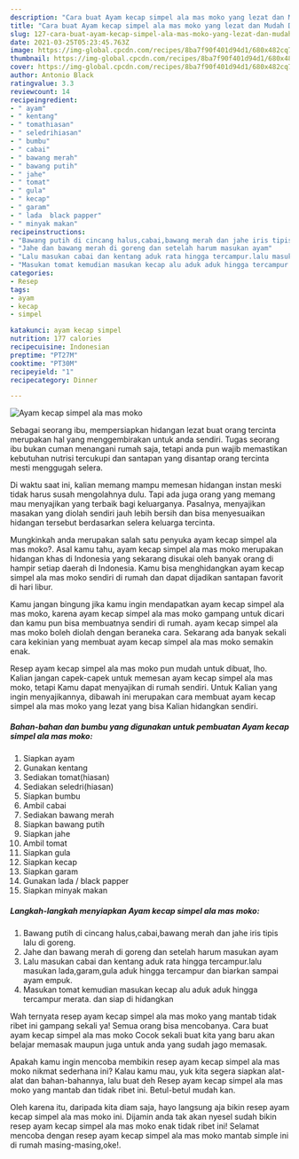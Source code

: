 ```yaml
---
description: "Cara buat Ayam kecap simpel ala mas moko yang lezat dan Mudah Dibuat"
title: "Cara buat Ayam kecap simpel ala mas moko yang lezat dan Mudah Dibuat"
slug: 127-cara-buat-ayam-kecap-simpel-ala-mas-moko-yang-lezat-dan-mudah-dibuat
date: 2021-03-25T05:23:45.763Z
image: https://img-global.cpcdn.com/recipes/8ba7f90f401d94d1/680x482cq70/ayam-kecap-simpel-ala-mas-moko-foto-resep-utama.jpg
thumbnail: https://img-global.cpcdn.com/recipes/8ba7f90f401d94d1/680x482cq70/ayam-kecap-simpel-ala-mas-moko-foto-resep-utama.jpg
cover: https://img-global.cpcdn.com/recipes/8ba7f90f401d94d1/680x482cq70/ayam-kecap-simpel-ala-mas-moko-foto-resep-utama.jpg
author: Antonio Black
ratingvalue: 3.3
reviewcount: 14
recipeingredient:
- " ayam"
- " kentang"
- " tomathiasan"
- " seledrihiasan"
- " bumbu"
- " cabai"
- " bawang merah"
- " bawang putih"
- " jahe"
- " tomat"
- " gula"
- " kecap"
- " garam"
- " lada  black papper"
- " minyak makan"
recipeinstructions:
- "Bawang putih di cincang halus,cabai,bawang merah dan jahe iris tipis lalu di goreng."
- "Jahe dan bawang merah di goreng dan setelah harum masukan ayam"
- "Lalu masukan cabai dan kentang aduk rata hingga tercampur.lalu masukan lada,garam,gula aduk hingga tercampur dan biarkan sampai ayam empuk."
- "Masukan tomat kemudian masukan kecap alu aduk aduk hingga tercampur merata. dan siap di hidangkan"
categories:
- Resep
tags:
- ayam
- kecap
- simpel

katakunci: ayam kecap simpel 
nutrition: 177 calories
recipecuisine: Indonesian
preptime: "PT27M"
cooktime: "PT30M"
recipeyield: "1"
recipecategory: Dinner

---
```



![Ayam kecap simpel ala mas moko](https://img-global.cpcdn.com/recipes/8ba7f90f401d94d1/680x482cq70/ayam-kecap-simpel-ala-mas-moko-foto-resep-utama.jpg)

Sebagai seorang ibu, mempersiapkan hidangan lezat buat orang tercinta merupakan hal yang menggembirakan untuk anda sendiri. Tugas seorang ibu bukan cuman menangani rumah saja, tetapi anda pun wajib memastikan kebutuhan nutrisi tercukupi dan santapan yang disantap orang tercinta mesti menggugah selera.

Di waktu  saat ini, kalian memang mampu memesan hidangan instan meski tidak harus susah mengolahnya dulu. Tapi ada juga orang yang memang mau menyajikan yang terbaik bagi keluarganya. Pasalnya, menyajikan masakan yang diolah sendiri jauh lebih bersih dan bisa menyesuaikan hidangan tersebut berdasarkan selera keluarga tercinta. 



Mungkinkah anda merupakan salah satu penyuka ayam kecap simpel ala mas moko?. Asal kamu tahu, ayam kecap simpel ala mas moko merupakan hidangan khas di Indonesia yang sekarang disukai oleh banyak orang di hampir setiap daerah di Indonesia. Kamu bisa menghidangkan ayam kecap simpel ala mas moko sendiri di rumah dan dapat dijadikan santapan favorit di hari libur.

Kamu jangan bingung jika kamu ingin mendapatkan ayam kecap simpel ala mas moko, karena ayam kecap simpel ala mas moko gampang untuk dicari dan kamu pun bisa membuatnya sendiri di rumah. ayam kecap simpel ala mas moko boleh diolah dengan beraneka cara. Sekarang ada banyak sekali cara kekinian yang membuat ayam kecap simpel ala mas moko semakin enak.

Resep ayam kecap simpel ala mas moko pun mudah untuk dibuat, lho. Kalian jangan capek-capek untuk memesan ayam kecap simpel ala mas moko, tetapi Kamu dapat menyajikan di rumah sendiri. Untuk Kalian yang ingin menyajikannya, dibawah ini merupakan cara membuat ayam kecap simpel ala mas moko yang lezat yang bisa Kalian hidangkan sendiri.

<!--inarticleads1-->

##### Bahan-bahan dan bumbu yang digunakan untuk pembuatan Ayam kecap simpel ala mas moko:

1. Siapkan  ayam
1. Gunakan  kentang
1. Sediakan  tomat(hiasan)
1. Sediakan  seledri(hiasan)
1. Siapkan  bumbu
1. Ambil  cabai
1. Sediakan  bawang merah
1. Siapkan  bawang putih
1. Siapkan  jahe
1. Ambil  tomat
1. Siapkan  gula
1. Siapkan  kecap
1. Siapkan  garam
1. Gunakan  lada / black papper
1. Siapkan  minyak makan




<!--inarticleads2-->

##### Langkah-langkah menyiapkan Ayam kecap simpel ala mas moko:

1. Bawang putih di cincang halus,cabai,bawang merah dan jahe iris tipis lalu di goreng.
1. Jahe dan bawang merah di goreng dan setelah harum masukan ayam
1. Lalu masukan cabai dan kentang aduk rata hingga tercampur.lalu masukan lada,garam,gula aduk hingga tercampur dan biarkan sampai ayam empuk.
1. Masukan tomat kemudian masukan kecap alu aduk aduk hingga tercampur merata. dan siap di hidangkan




Wah ternyata resep ayam kecap simpel ala mas moko yang mantab tidak ribet ini gampang sekali ya! Semua orang bisa mencobanya. Cara buat ayam kecap simpel ala mas moko Cocok sekali buat kita yang baru akan belajar memasak maupun juga untuk anda yang sudah jago memasak.

Apakah kamu ingin mencoba membikin resep ayam kecap simpel ala mas moko nikmat sederhana ini? Kalau kamu mau, yuk kita segera siapkan alat-alat dan bahan-bahannya, lalu buat deh Resep ayam kecap simpel ala mas moko yang mantab dan tidak ribet ini. Betul-betul mudah kan. 

Oleh karena itu, daripada kita diam saja, hayo langsung aja bikin resep ayam kecap simpel ala mas moko ini. Dijamin anda tak akan nyesel sudah bikin resep ayam kecap simpel ala mas moko enak tidak ribet ini! Selamat mencoba dengan resep ayam kecap simpel ala mas moko mantab simple ini di rumah masing-masing,oke!.

